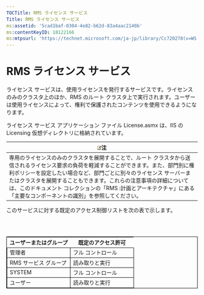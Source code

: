 ```yaml
---
TOCTitle: RMS ライセンス サービス
Title: RMS ライセンス サービス
ms:assetid: '5cad1baf-0304-4e82-b62d-83a4aac2140b'
ms:contentKeyID: 18122166
ms:mtpsurl: 'https://technet.microsoft.com/ja-jp/library/Cc720278(v=WS.10)'
---
```


RMS ライセンス サービス
=======================

ライセンス サービスは、使用ライセンスを発行するサービスです。ライセンスのみのクラスタ上のほか、RMS のルート クラスタ上で実行されます。ユーザーは使用ライセンスによって、権利で保護されたコンテンツを使用できるようになります。

ライセンス サービス アプリケーション ファイル License.asmx は、IIS の Licensing 仮想ディレクトリに格納されています。

| ![](images/Cc720278.note(WS.10).gif)注                                                                                                                                                                                                                                                                                                                                          |
|--------------------------------------------------------------------------------------------------------------------------------------------------------------------------------------------------------------------------------------------------------------------------------------------------------------------------------------------------------------------------------------------------------------|
| 専用のライセンスのみのクラスタを展開することで、ルート クラスタから送信されるライセンス要求の負荷を軽減することができます。また、部門別に権利ポリシーを設定したい場合など、部門ごとに別々のライセンス サーバーまたはクラスタを展開することもできます。これらの注意事項の詳細については、このドキュメント コレクションの「RMS :計画とアーキテクチャ」にある「主要なコンポーネントの識別」を参照してください。 |

このサービスに対する既定のアクセス制御リストを次の表で示します。

###  

 
<table style="border:1px solid black;">
<colgroup>
<col width="50%" />
<col width="50%" />
</colgroup>
<thead>
<tr class="header">
<th>ユーザーまたはグループ</th>
<th>既定のアクセス許可</th>
</tr>
</thead>
<tbody>
<tr class="odd">
<td style="border:1px solid black;">管理者</td>
<td style="border:1px solid black;">フル コントロール</td>
</tr>
<tr class="even">
<td style="border:1px solid black;">RMS サービス グループ</td>
<td style="border:1px solid black;">読み取りと実行</td>
</tr>
<tr class="odd">
<td style="border:1px solid black;">SYSTEM</td>
<td style="border:1px solid black;">フル コントロール</td>
</tr>
<tr class="even">
<td style="border:1px solid black;">ユーザー</td>
<td style="border:1px solid black;">読み取りと実行</td>
</tr>
</tbody>
</table>
